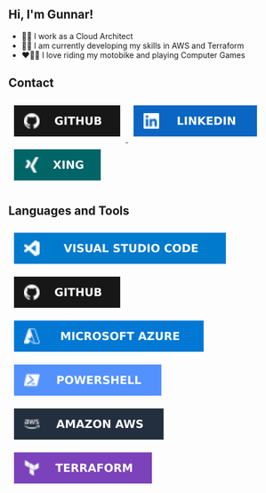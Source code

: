## Hi, I'm Gunnar!  
- :office_worker: I work as a Cloud Architect
- :student: I am currently developing my skills in AWS and Terraform
- :heart::biking_man: I love riding my motobike and playing Computer Games

## Contact  
<a href="https://github.com/goebelcloud" target="_blank">
<img style="margin: 10px" src="https://github.com/goebelcloud/goebelcloud/blob/main/images/github.svg" alt="Git" />
</a>
<a href="https://linkedin.com/in/gunnar-g-5726bb124" target="_blank">
<img style="margin: 10px" src="https://github.com/goebelcloud/goebelcloud/blob/main/images/linkedin.svg" alt="Linkedin" />
</a>  
<a href="https://www.xing.com/profile/Gunnar_Goebel3/" target="_blank">
<img style="margin: 10px" src="https://github.com/goebelcloud/goebelcloud/blob/main/images/xing.svg" alt="Xing" />
</a>  

## Languages and Tools  
<div align="left">  
<img style="margin: 10px" src="https://github.com/goebelcloud/goebelcloud/blob/main/images/vscode.svg" alt="Visual Studio Code" />  
<img style="margin: 10px" src="https://github.com/goebelcloud/goebelcloud/blob/main/images/github.svg" alt="Git" />
<img style="margin: 10px" src="https://github.com/goebelcloud/goebelcloud/blob/main/images/MSAzure.svg" alt="Microsoft Azure" />  
<img style="margin: 10px" src="https://github.com/goebelcloud/goebelcloud/blob/main/images/PowerShell.svg" alt="PowerShell" />  
<img style="margin: 10px" src="https://github.com/goebelcloud/goebelcloud/blob/main/images/AWS.svg" alt="Amazon Web Services" />
<img style="margin: 10px" src="https://github.com/goebelcloud/goebelcloud/blob/main/images/Terraform.svg" alt="Terraform" />
</div>  
